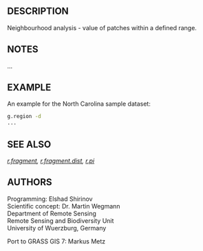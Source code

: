 ## DESCRIPTION

Neighbourhood analysis - value of patches within a defined range.

## NOTES

...

## EXAMPLE

An example for the North Carolina sample dataset:

```sh
g.region -d
...
```

## SEE ALSO

*[r.fragment](r.pi.index.md), [r.fragment.dist](r.pi.prox.md),
[r.pi](r.pi.md)*

## AUTHORS

Programming: Elshad Shirinov  
Scientific concept: Dr. Martin Wegmann  
Department of Remote Sensing  
Remote Sensing and Biodiversity Unit  
University of Wuerzburg, Germany

Port to GRASS GIS 7: Markus Metz
